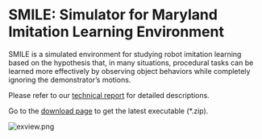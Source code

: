 # SMILE: Simulator for Maryland Imitation Learning Environment #

SMILE is a simulated environment for studying robot imitation learning based on the hypothesis that, in many situations, procedural tasks can be learned more effectively by observing object behaviors while completely ignoring the demonstrator’s motions.

Please refer to our [technical report](https://hdl.handle.net/1903/18066) for detailed descriptions.

Go to the [download page](https://bitbucket.org/dwh/smile/downloads) to get the latest executable (*.zip).

![exview.png](https://bitbucket.org/repo/jxdd7X/images/3758731750-exview.png)
